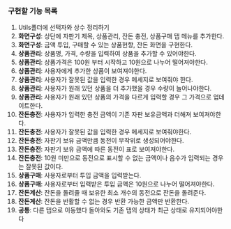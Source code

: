 ### 구현할 기능 목록

1. Utils폴더에 선택자와 상수 정리하기
2. **화면구성**: 상단에 자판기 제목, 상품관리, 잔돈 충전, 상품구매 탭 메뉴를 추가한다.
3. **화면구성**: 금액 투입, 구매할 수 있는 상품현항, 잔돈 화면을 구현한다.
4. **상품관리**: 상품명, 가격, 수량을 입력하여 상품을 추가할 수 있어야한다.
5. **상품관리**: 상품가격은 100원 부터 시작하고 10원으로 나누어 떨어져야한다.
6. **상품관리**: 사용자에게 추가한 상품이 보여져야한다.
7. **상품관리**: 사용자가 잘못된 값을 입력한 경우 메세지로 보여줘야 한다.
8. **상품관리**: 사용자가 원래 있던 상품을 더 추가했을 경우 수량이 늘어나야한다.
9. **상품관리**: 사용자가 원래 있던 상품의 가격을 다르게 입력할 경우 그 가격으로 업데이트한다.
10. **잔돈충전**: 사용자가 입력한 충전 금액이 기존 자판 보유금액과 더해져 보여져야한다.
11. **잔돈충전**: 사용자가 잘못된 값을 입력한 경우 메세지로 보여줘야한다. 
12. **잔돈충전**: 자판기 보유 금액만큼 동전이 무작위로 생성되어야한다.
13. **잔돈충전**: 자판기 보유 금액에 따른 동전이 표로 보여져야한다.
14. **잔돈충전**: 10원 미만으로 동전으로 표시할 수 없는 금액이나 음수가 입력되는 경우는 잘못된 값이다.
15. **상품구매**: 사용자로부터 투입 금액을 입력받는다.
16. **상품구매**: 사용자로부터 입력받은 투입 금액은 10원으로 나누어 떨어져야한다.
17. **잔돈계산**: 잔돈을 돌려줄 때 보유한 최소 개수의 동전으로 잔돈을 돌려준다.
18. **잔돈계산**: 잔돈을 반활할 수 없는 경우 반환 가능한 금액만 반환한다.
19. **공통**: 다른 탭으로 이동했다 돌아와도 기존 탭의 상태가 최근 상태로 유지되어야한다
